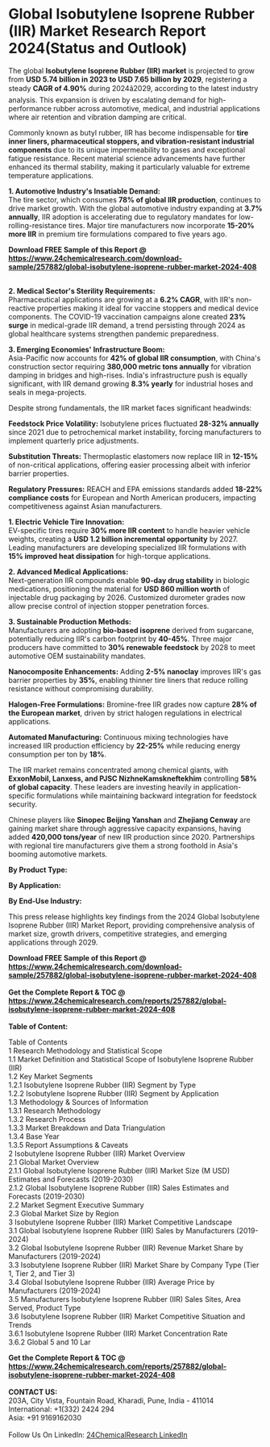 <h1>Global Isobutylene Isoprene Rubber (IIR) Market Research Report 2024(Status and Outlook)</h1><p>The global <strong>Isobutylene Isoprene Rubber (IIR) market</strong> is projected to grow from <strong>USD 5.74 billion in 2023 to USD 7.65 billion by 2029</strong>, registering a steady <strong>CAGR of 4.90%</strong> during 2024â2029, according to the latest industry analysis. This expansion is driven by escalating demand for high-performance rubber across automotive, medical, and industrial applications where air retention and vibration damping are critical.</p><p>Commonly known as butyl rubber, IIR has become indispensable for <strong>tire inner liners, pharmaceutical stoppers, and vibration-resistant industrial components</strong> due to its unique impermeability to gases and exceptional fatigue resistance. Recent material science advancements have further enhanced its thermal stability, making it particularly valuable for extreme temperature applications.</p><p><strong>1. Automotive Industry's Insatiable Demand:</strong><br>
The tire sector, which consumes <strong>78% of global IIR production</strong>, continues to drive market growth. With the global automotive industry expanding at <strong>3.7% annually</strong>, IIR adoption is accelerating due to regulatory mandates for low-rolling-resistance tires. Major tire manufacturers now incorporate <strong>15-20% more IIR</strong> in premium tire formulations compared to five years ago.</p><div><b>Download FREE Sample of this Report @ 
            <a href="https://www.24chemicalresearch.com/download-sample/257882/global-isobutylene-isoprene-rubber-market-2024-408">
            https://www.24chemicalresearch.com/download-sample/257882/global-isobutylene-isoprene-rubber-market-2024-408</a></b></div><br><p><strong>2. Medical Sector's Sterility Requirements:</strong><br>
Pharmaceutical applications are growing at a <strong>6.2% CAGR</strong>, with IIR's non-reactive properties making it ideal for vaccine stoppers and medical device components. The COVID-19 vaccination campaigns alone created <strong>23% surge</strong> in medical-grade IIR demand, a trend persisting through 2024 as global healthcare systems strengthen pandemic preparedness.</p><p><strong>3. Emerging Economies' Infrastructure Boom:</strong><br>
Asia-Pacific now accounts for <strong>42% of global IIR consumption</strong>, with China's construction sector requiring <strong>380,000 metric tons annually</strong> for vibration damping in bridges and high-rises. India's infrastructure push is equally significant, with IIR demand growing <strong>8.3% yearly</strong> for industrial hoses and seals in mega-projects.</p><p>Despite strong fundamentals, the IIR market faces significant headwinds:</p><p><strong>Feedstock Price Volatility:</strong> Isobutylene prices fluctuated <strong>28-32% annually</strong> since 2021 due to petrochemical market instability, forcing manufacturers to implement quarterly price adjustments.</p><p><strong>Substitution Threats:</strong> Thermoplastic elastomers now replace IIR in <strong>12-15%</strong> of non-critical applications, offering easier processing albeit with inferior barrier properties.</p><p><strong>Regulatory Pressures:</strong> REACH and EPA emissions standards added <strong>18-22% compliance costs</strong> for European and North American producers, impacting competitiveness against Asian manufacturers.</p><p><strong>1. Electric Vehicle Tire Innovation:</strong><br>
EV-specific tires require <strong>30% more IIR content</strong> to handle heavier vehicle weights, creating a <strong>USD 1.2 billion incremental opportunity</strong> by 2027. Leading manufacturers are developing specialized IIR formulations with <strong>15% improved heat dissipation</strong> for high-torque applications.</p><p><strong>2. Advanced Medical Applications:</strong><br>
Next-generation IIR compounds enable <strong>90-day drug stability</strong> in biologic medications, positioning the material for <strong>USD 860 million worth</strong> of injectable drug packaging by 2026. Customized durometer grades now allow precise control of injection stopper penetration forces.</p><p><strong>3. Sustainable Production Methods:</strong><br>
Manufacturers are adopting <strong>bio-based isoprene</strong> derived from sugarcane, potentially reducing IIR's carbon footprint by <strong>40-45%</strong>. Three major producers have committed to <strong>30% renewable feedstock</strong> by 2028 to meet automotive OEM sustainability mandates.</p><p><strong>Nanocomposite Enhancements:</strong> Adding <strong>2-5% nanoclay</strong> improves IIR's gas barrier properties by <strong>35%</strong>, enabling thinner tire liners that reduce rolling resistance without compromising durability.</p><p><strong>Halogen-Free Formulations:</strong> Bromine-free IIR grades now capture <strong>28% of the European market</strong>, driven by strict halogen regulations in electrical applications.</p><p><strong>Automated Manufacturing:</strong> Continuous mixing technologies have increased IIR production efficiency by <strong>22-25%</strong> while reducing energy consumption per ton by <strong>18%</strong>.</p><p>The IIR market remains concentrated among chemical giants, with <strong>ExxonMobil, Lanxess, and PJSC NizhneKamskneftekhim</strong> controlling <strong>58% of global capacity</strong>. These leaders are investing heavily in application-specific formulations while maintaining backward integration for feedstock security.</p><p>Chinese players like <strong>Sinopec Beijing Yanshan</strong> and <strong>Zhejiang Cenway</strong> are gaining market share through aggressive capacity expansions, having added <strong>420,000 tons/year</strong> of new IIR production since 2020. Partnerships with regional tire manufacturers give them a strong foothold in Asia's booming automotive markets.</p><p><strong>By Product Type:</strong></p><p><strong>By Application:</strong></p><p><strong>By End-Use Industry:</strong></p><p>This press release highlights key findings from the 2024 Global Isobutylene Isoprene Rubber (IIR) Market Report, providing comprehensive analysis of market size, growth drivers, competitive strategies, and emerging applications through 2029.</p><div><b>Download FREE Sample of this Report @ 
            <a href="https://www.24chemicalresearch.com/download-sample/257882/global-isobutylene-isoprene-rubber-market-2024-408">
            https://www.24chemicalresearch.com/download-sample/257882/global-isobutylene-isoprene-rubber-market-2024-408</a></b></div><br><div><b>Get the Complete Report & TOC @ 
            <a href="https://www.24chemicalresearch.com/reports/257882/global-isobutylene-isoprene-rubber-market-2024-408">
            https://www.24chemicalresearch.com/reports/257882/global-isobutylene-isoprene-rubber-market-2024-408</a></b></div><br>
            <b>Table of Content:</b><p>Table of Contents<br />
1 Research Methodology and Statistical Scope<br />
1.1 Market Definition and Statistical Scope of Isobutylene Isoprene Rubber (IIR)<br />
1.2 Key Market Segments<br />
1.2.1 Isobutylene Isoprene Rubber (IIR) Segment by Type<br />
1.2.2 Isobutylene Isoprene Rubber (IIR) Segment by Application<br />
1.3 Methodology & Sources of Information<br />
1.3.1 Research Methodology<br />
1.3.2 Research Process<br />
1.3.3 Market Breakdown and Data Triangulation<br />
1.3.4 Base Year<br />
1.3.5 Report Assumptions & Caveats<br />
2 Isobutylene Isoprene Rubber (IIR) Market Overview<br />
2.1 Global Market Overview<br />
2.1.1 Global Isobutylene Isoprene Rubber (IIR) Market Size (M USD) Estimates and Forecasts (2019-2030)<br />
2.1.2 Global Isobutylene Isoprene Rubber (IIR) Sales Estimates and Forecasts (2019-2030)<br />
2.2 Market Segment Executive Summary<br />
2.3 Global Market Size by Region<br />
3 Isobutylene Isoprene Rubber (IIR) Market Competitive Landscape<br />
3.1 Global Isobutylene Isoprene Rubber (IIR) Sales by Manufacturers (2019-2024)<br />
3.2 Global Isobutylene Isoprene Rubber (IIR) Revenue Market Share by Manufacturers (2019-2024)<br />
3.3 Isobutylene Isoprene Rubber (IIR) Market Share by Company Type (Tier 1, Tier 2, and Tier 3)<br />
3.4 Global Isobutylene Isoprene Rubber (IIR) Average Price by Manufacturers (2019-2024)<br />
3.5 Manufacturers Isobutylene Isoprene Rubber (IIR) Sales Sites, Area Served, Product Type<br />
3.6 Isobutylene Isoprene Rubber (IIR) Market Competitive Situation and Trends<br />
3.6.1 Isobutylene Isoprene Rubber (IIR) Market Concentration Rate<br />
3.6.2 Global 5 and 10 Lar</p><div><b>Get the Complete Report & TOC @ 
            <a href="https://www.24chemicalresearch.com/reports/257882/global-isobutylene-isoprene-rubber-market-2024-408">
            https://www.24chemicalresearch.com/reports/257882/global-isobutylene-isoprene-rubber-market-2024-408</a></b></div><br><b>CONTACT US:</b><br>
            203A, City Vista, Fountain Road, Kharadi, Pune, India - 411014<br>
            International: +1(332) 2424 294<br>
            Asia: +91 9169162030 <br><br>
            Follow Us On LinkedIn: <a href="https://www.linkedin.com/company/24chemicalresearch/">24ChemicalResearch LinkedIn</a>
